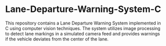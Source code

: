 # Lane-Departure-Warning-System-C
This repository contains a Lane Departure Warning System implemented in C using computer vision techniques. The system utilizes image processing to detect lane markings in a simulated camera feed and provides warnings if the vehicle deviates from the center of the lane.
